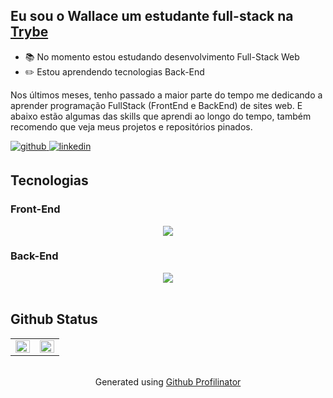 ## Eu sou o Wallace um estudante full-stack na [Trybe](https://github.com/tryber)  
  

- 📚 No momento estou estudando desenvolvimento Full-Stack Web
- ✏️ Estou aprendendo tecnologias Back-End

Nos últimos meses, tenho passado a maior parte do tempo me dedicando a aprender programação FullStack (FrontEnd e BackEnd) de sites web. E abaixo estão algumas das skills que aprendi ao longo do tempo, também recomendo que veja meus projetos e repositórios pinados.
  

<a href="https://github.com/WallaceRodrigo" target="_blank">
<img src=https://img.shields.io/badge/github-%2324292e.svg?&style=for-the-badge&logo=github&logoColor=white alt=github style="margin-bottom: 5px;" />
</a>
<a href="https://linkedin.com/in/wallacerodrigo" target="_blank">
<img src=https://img.shields.io/badge/linkedin-%231E77B5.svg?&style=for-the-badge&logo=linkedin&logoColor=white alt=linkedin style="margin-bottom: 5px;" />
</a>  
  

<br/>  


## Tecnologias  


### Front-End  
<div align="center">  
<a href="https://skillicons.dev">
  <img src="https://skillicons.dev/icons?i=,js,ts,react,redux,jest,html,css,bootstrap,figma" />
</a>
</div> 



### Back-End  
<div align="center">  
<a href="https://skillicons.dev">
  <img src="https://skillicons.dev/icons?i=,docker,ts,nodejs,mysql,express,bash" />
</a>
</div>  

<br/>  


## Github Status
<table><tr><td valign="top" width="50%">

<img src="https://github-readme-stats.vercel.app/api?username=WallaceRodrigo&show_icons=true&count_private=true&hide_border=true](https://github-readme-stats.vercel.app/api?username=WallaceRodrigo&theme=dracula&hide_border=false&include_all_commits=false&count_private=true" align="left" style="width: 100%" />

</td><td valign="top" width="50%">

<img src="https://github-readme-stats.vercel.app/api/top-langs/?username=WallaceRodrigo&theme=dracula&hide_border=false&include_all_commits=false&count_private=true&layout=compact" align="left" style="width: 100%" />

</td></tr></table>
<br />

<div align="center">Generated using <a href="https://profilinator.rishav.dev/" target="_blank">Github Profilinator</a></div>
